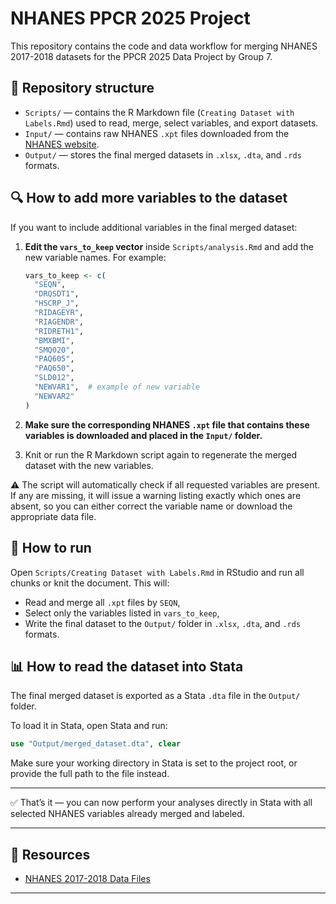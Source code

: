 # NHANES PPCR 2025 Project

This repository contains the code and data workflow for merging NHANES 2017-2018 datasets for the PPCR 2025 Data Project by Group 7.

## 📂 Repository structure

- `Scripts/` — contains the R Markdown file (`Creating Dataset with Labels.Rmd`) used to read, merge, select variables, and export datasets.
- `Input/` — contains raw NHANES `.xpt` files downloaded from the [NHANES website](https://wwwn.cdc.gov/nchs/nhanes/continuousnhanes/default.aspx?BeginYear=2017).
- `Output/` — stores the final merged datasets in `.xlsx`, `.dta`, and `.rds` formats.

## 🔍 How to add more variables to the dataset

If you want to include additional variables in the final merged dataset:

1. **Edit the `vars_to_keep` vector** inside `Scripts/analysis.Rmd` and add the new variable names. For example:

    ```r
    vars_to_keep <- c(
      "SEQN",
      "DRQSDT1",
      "HSCRP_J",
      "RIDAGEYR",
      "RIAGENDR",
      "RIDRETH1",
      "BMXBMI",
      "SMQ020",
      "PAQ605",
      "PAQ650",
      "SLD012",
      "NEWVAR1",  # example of new variable
      "NEWVAR2"
    )
    ```

2. **Make sure the corresponding NHANES `.xpt` file that contains these variables is downloaded and placed in the `Input/` folder.**

3. Knit or run the R Markdown script again to regenerate the merged dataset with the new variables.

⚠️ The script will automatically check if all requested variables are present. If any are missing, it will issue a warning listing exactly which ones are absent, so you can either correct the variable name or download the appropriate data file.

## 🚀 How to run

Open `Scripts/Creating Dataset with Labels.Rmd` in RStudio and run all chunks or knit the document. This will:

- Read and merge all `.xpt` files by `SEQN`,
- Select only the variables listed in `vars_to_keep`,
- Write the final dataset to the `Output/` folder in `.xlsx`, `.dta`, and `.rds` formats.

## 📊 How to read the dataset into Stata

The final merged dataset is exported as a Stata `.dta` file in the `Output/` folder.

To load it in Stata, open Stata and run:

```stata
use "Output/merged_dataset.dta", clear
```

Make sure your working directory in Stata is set to the project root, or provide the full path to the file instead.

---

✅ That’s it — you can now perform your analyses directly in Stata with all selected NHANES variables already merged and labeled.

---

## 🔗 Resources

- [NHANES 2017-2018 Data Files](https://wwwn.cdc.gov/nchs/nhanes/continuousnhanes/default.aspx?BeginYear=2017)

---
